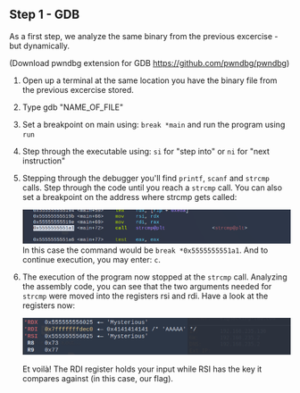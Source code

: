 ## Step 1 - GDB
As a first step, we analyze the same binary from the previous excercise - but dynamically.

(Download pwndbg extension for GDB https://github.com/pwndbg/pwndbg)

1. Open up a terminal at the same location you have the binary file from the previous excercise stored. 
2. Type gdb "NAME_OF_FILE"
3. Set a breakpoint on main using: <code>break *main</code> and run the program using <code>run</code>
4. Step through the executable using: <code>si</code> for "step into" or <code>ni</code> for "next instruction" 
5. Stepping through the debugger you'll find <code>printf</code>, <code>scanf</code> and <code>strcmp</code> calls. Step through the code until you reach a <code>strcmp</code> call. You can also set a breakpoint on the address where strcmp gets called: 
   
   ![Address of strcmp](../images/AddrOfStrcmp.png)
   In this case the command would be <code>break *0x5555555551a1</code>. And to continue execution, you may enter: <code>c</code>.
6. The execution of the program now stopped at the <code>strcmp</code> call. Analyzing the assembly code, you can see that the two arguments needed for <code>strcmp</code> were moved into the registers rsi and rdi. Have a look at the registers now:

	![Strcmp register parameters](../images/strcmpRegisters.png)
	
	Et voilà! The RDI register holds your input while RSI has the key it compares against (in this case, our flag).